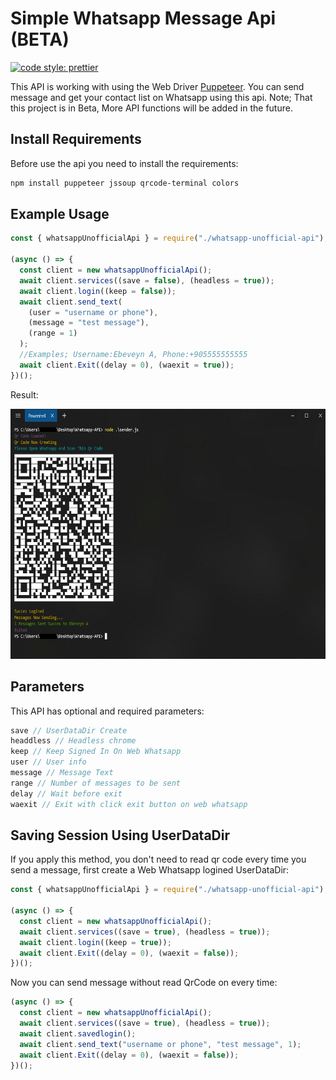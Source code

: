 # Simple Whatsapp Message Api (BETA)
[![code style: prettier](https://img.shields.io/badge/code_style-prettier-ff69b4.svg?style=flat-square)](https://github.com/prettier/prettier)

This API is working with using the Web Driver [Puppeteer](https://github.com/puppeteer/puppeteer). You can send message and get your contact list on Whatsapp using this api. Note; That this project is in Beta, More API functions will be added in the future.  

## Install Requirements
Before use the api you need to install the requirements:
```bash
npm install puppeteer jssoup qrcode-terminal colors
```

## Example Usage
```javascript
const { whatsappUnofficialApi } = require("./whatsapp-unofficial-api");

(async () => {
  const client = new whatsappUnofficialApi();
  await client.services((save = false), (headless = true));
  await client.login((keep = false));
  await client.send_text(
    (user = "username or phone"),
    (message = "test message"),
    (range = 1)
  );
  //Examples; Username:Ebeveyn A, Phone:+905555555555
  await client.Exit((delay = 0), (waexit = true));
})();
```
Result:

<img src="pictures/screenshot_0.PNG" height="400">

## Parameters

This API has optional and required parameters:

```javascript
save // UserDataDir Create
headdless // Headless chrome
keep // Keep Signed In On Web Whatsapp       
user // User info
message // Message Text
range // Number of messages to be sent
delay // Wait before exit
waexit // Exit with click exit button on web whatsapp
```

## Saving Session Using UserDataDir

If you apply this method, you don't need to read qr code every time you send a message, first create a Web Whatsapp logined UserDataDir:

```javascript
const { whatsappUnofficialApi } = require("./whatsapp-unofficial-api");

(async () => {
  const client = new whatsappUnofficialApi();
  await client.services((save = true), (headless = true));
  await client.login((keep = true));
  await client.Exit((delay = 0), (waexit = false));
})();
```

Now you can send message without read QrCode on every time:

```javascript
(async () => {
  const client = new whatsappUnofficialApi();
  await client.services((save = true), (headless = true));
  await client.savedlogin();
  await client.send_text("username or phone", "test message", 1);
  await client.Exit((delay = 0), (waexit = false));
})();
```
